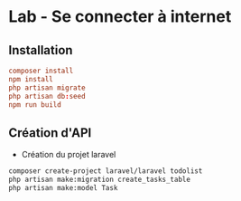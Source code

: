 # Lab - Se connecter à internet

## Installation 


````conf
composer install
npm install
php artisan migrate
php artisan db:seed
npm run build
````

## Création d'API

- Création du projet laravel 

````bash
composer create-project laravel/laravel todolist
php artisan make:migration create_tasks_table 
php artisan make:model Task
````

